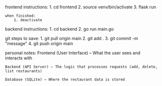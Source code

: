 frontend instructions:
    1. cd frontend
    2. source venv/bin/activate
    3. flask run

    when finished:
        1. deactivate

backend instructions:
    1. cd backend
    2. go run main.go


git steps to save:
    1. git pull origin main
    2. git add .
    3. git commit -m "message"
    4. git push origin main



personal notes:
    Frontend (User Interface) – What the user sees and interacts with

    Backend (API Server) – The logic that processes requests (add, delete, list restaurants)

    Database (SQLite) – Where the restaurant data is stored